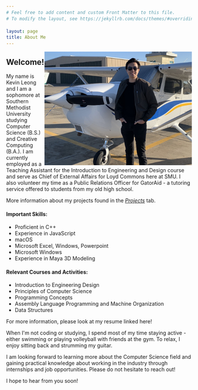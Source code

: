 ```yaml
---
# Feel free to add content and custom Front Matter to this file.
# To modify the layout, see https://jekyllrb.com/docs/themes/#overriding-theme-defaults

layout: page
title: About Me
---
```

<img align="right" src="/assets/Plane_Pic.jpg" style="width:400px;"/>

## Welcome!

My name is Kevin Leong and I am a sophomore at Southern Methodist University studying Computer Science (B.S.) and Creative Computing (B.A.). I am currently employed as a Teaching Assistant for the Introduction to Engineering and Design course and serve as Chief of External Affairs for Loyd Commons here at SMU. I also volunteer my time as a Public Relations Officer for GatorAid - a tutoring service offered to students from my old high school.

More information about my projects found in the <a href="projectPage.html">*Projects*</a> tab.
#### Important Skills: 
* Proficient in C++
* Experience in JavaScript
* macOS
* Microsoft Excel, Windows, Powerpoint
* Microsoft Windows
* Experience in Maya 3D Modeling

#### Relevant Courses and Activities:
* Introduction to Engineering Design
* Principles of Computer Science
* Programming Concepts
* Assembly Language Programming and Machine Organization
* Data Structures

For more information, please look at my resume linked here!

When I'm not coding or studying, I spend most of my time staying active - either swimming or playing volleyball with friends at the gym. To relax, I enjoy sitting back and strumming my guitar. 

I am looking forward to learning more about the Computer Science field and gaining practical knowledge about working in the industry through internships and job opportunities. Please do not hesitate to reach out!

I hope to hear from you soon!